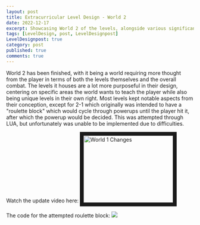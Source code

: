 ```yaml
---
layout: post
title: Extracurricular Level Design - World 2
date: 2022-12-17
excerpt: Showcasing World 2 of the levels, alongside various significant changes to them.
tags: [LevelDesign, post, LevelDesignpost]
LevelDesignpost: true
category: post
published: true
comments: true
---
```


World 2 has been finished, with it being a world requiring more thought from the player in terms of both the levels themselves and the overall combat. The levels it houses are a lot more purposeful in their design, centering on specific areas the world wants to teach the player while also being unique levels in their own right. Most levels kept notable aspects from their conception, except for 2-1 which originally was intended to have a "roulette block" which would cycle through powerups until the player hit it, after which the powerup would be decided. This was attempted through LUA, but unfortunately was unable to be implemented due to difficulties.

Watch the update video here:
<a href="https://youtu.be/vqVfXRyxGSk" target="_blank"><img src="http://img.youtube.com/vi/vqVfXRyxGSk/0.jpg" alt="World 1 Changes" width="240" height="180" border="10" /></a>

The code for the attempted roulette block:
<a href="https://zd2horton.github.io/assets/img/SMBXImages/W2RouletteCode.PNG"><img src="https://zd2horton.github.io/assets/img/SMBXImages/W2RouletteCode.PNG"></a>